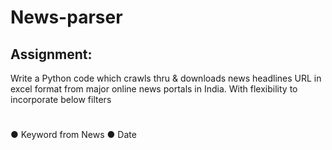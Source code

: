 # News-parser
## Assignment: 
Write a Python code which crawls thru & downloads news headlines URL in excel format from major online news portals in India. With flexibility to incorporate below filters
#
● Keyword from News
● Date
